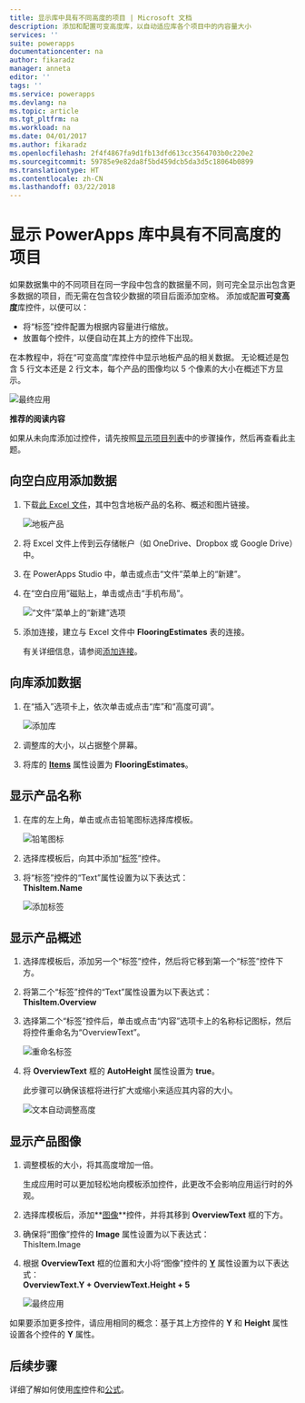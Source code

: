 ```yaml
---
title: 显示库中具有不同高度的项目 | Microsoft 文档
description: 添加和配置可变高度库，以自动适应库各个项目中的内容量大小
services: ''
suite: powerapps
documentationcenter: na
author: fikaradz
manager: anneta
editor: ''
tags: ''
ms.service: powerapps
ms.devlang: na
ms.topic: article
ms.tgt_pltfrm: na
ms.workload: na
ms.date: 04/01/2017
ms.author: fikaradz
ms.openlocfilehash: 2f4f4867fa9d1fb13dfd613cc3564703b0c220e2
ms.sourcegitcommit: 59785e9e82da8f5bd459dcb5da3d5c18064b0899
ms.translationtype: HT
ms.contentlocale: zh-CN
ms.lasthandoff: 03/22/2018
---
```

# <a name="show-items-of-different-heights-in-a-powerapps-gallery"></a>显示 PowerApps 库中具有不同高度的项目
如果数据集中的不同项目在同一字段中包含的数据量不同，则可完全显示出包含更多数据的项目，而无需在包含较少数据的项目后面添加空格。 添加或配置**可变高度**库控件，以便可以：

* 将“标签”控件配置为根据内容量进行缩放。
* 放置每个控件，以便自动在其上方的控件下出现。

在本教程中，将在“可变高度”库控件中显示地板产品的相关数据。 无论概述是包含 5 行文本还是 2 行文本，每个产品的图像均以 5 个像素的大小在概述下方显示。

![最终应用](./media/gallery-dynamic-sizing/dynamic-app.png)

**推荐的阅读内容**

如果从未向库添加过控件，请先按照[显示项目列表](add-gallery.md)中的步骤操作，然后再查看此主题。

## <a name="add-data-to-a-blank-app"></a>向空白应用添加数据
1. 下载[此 Excel 文件](https://az787822.vo.msecnd.net/documentation/get-started-from-data/FlooringEstimates.xlsx)，其中包含地板产品的名称、概述和图片链接。

    ![地板产品](./media/gallery-dynamic-sizing/flooring-products.png)

2. 将 Excel 文件上传到云存储帐户（如 OneDrive、Dropbox 或 Google Drive）中。

3. 在 PowerApps Studio 中，单击或点击“文件”菜单上的“新建”。

4. 在“空白应用”磁贴上，单击或点击“手机布局”。

    ![“文件”菜单上的“新建”选项](./media/gallery-dynamic-sizing/blank-app.png)

5. 添加连接，建立与 Excel 文件中 **FlooringEstimates** 表的连接。

    有关详细信息，请参阅[添加连接](add-data-connection.md)。

## <a name="add-data-to-a-gallery"></a>向库添加数据
1. 在“插入”选项卡上，依次单击或点击“库”和“高度可调”。

    ![添加库](./media/gallery-dynamic-sizing/add-flexible.png)
2. 调整库的大小，以占据整个屏幕。

3. 将库的 **[Items](controls/properties-core.md)** 属性设置为 **FlooringEstimates**。

## <a name="show-the-product-names"></a>显示产品名称
1. 在库的左上角，单击或点击铅笔图标选择库模板。

    ![铅笔图标](./media/gallery-dynamic-sizing/edit-template.png)

2. 选择库模板后，向其中添加“[标签](controls/control-text-box.md)”控件。

3. 将“标签”控件的“Text”属性设置为以下表达式：<br>
   **ThisItem.Name**

    ![添加标签](./media/gallery-dynamic-sizing/add-text-box.png)

## <a name="show-the-product-overviews"></a>显示产品概述
1. 选择库模板后，添加另一个“标签”控件，然后将它移到第一个“标签”控件下方。  

2. 将第二个“标签”控件的“Text”属性设置为以下表达式：<br> **ThisItem.Overview**

3. 选择第二个“标签”控件后，单击或点击“内容”选项卡上的名称标记图标，然后将控件重命名为“OverviewText”。

    ![重命名标签](./media/gallery-dynamic-sizing/rename-text-box.png)

4. 将 **OverviewText** 框的 **AutoHeight** 属性设置为 **true**。

    此步骤可以确保该框将进行扩大或缩小来适应其内容的大小。

      ![文本自动调整高度](./media/gallery-dynamic-sizing/autoheight-text.png)

## <a name="show-the-product-images"></a>显示产品图像
1. 调整模板的大小，将其高度增加一倍。

    生成应用时可以更加轻松地向模板添加控件，此更改不会影响应用运行时的外观。

2. 选择库模板后，添加**[图像](controls/control-image.md)**控件，并将其移到 **OverviewText** 框的下方。

3. 确保将“图像”控件的 **Image** 属性设置为以下表达式：<br>
    ThisItem.Image

4. 根据 **OverviewText** 框的位置和大小将“图像”控件的 **[Y](controls/properties-core.md)** 属性设置为以下表达式：
   <br>**OverviewText.Y + OverviewText.Height + 5**

    ![最终应用](./media/gallery-dynamic-sizing/final-app.png)

如果要添加更多控件，请应用相同的概念：基于其上方控件的 **Y** 和 **Height** 属性设置各个控件的 **Y** 属性。

## <a name="next-steps"></a>后续步骤
详细了解如何使用[库](working-with-forms.md)控件和[公式](working-with-formulas.md)。
